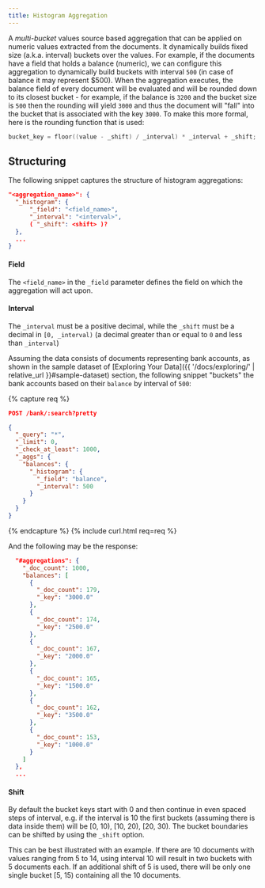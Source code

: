 ```yaml
---
title: Histogram Aggregation
---
```


A _multi-bucket_ values source based aggregation that can be applied on numeric
values extracted from the documents. It dynamically builds fixed size (a.k.a.
interval) buckets over the values. For example, if the documents have a field
that holds a balance (numeric), we can configure this aggregation to dynamically
build buckets with interval `500` (in case of balance it may represent $500).
When the aggregation executes, the balance field of every document will be
evaluated and will be rounded down to its closest bucket - for example, if the
balance is `3200` and the bucket size is `500` then the rounding will yield
`3000` and thus the document will "fall" into the bucket that is associated with
the key `3000`. To make this more formal, here is the rounding function that is
used:

```cpp
bucket_key = floor((value - _shift) / _interval) * _interval + _shift;
```


## Structuring

The following snippet captures the structure of histogram aggregations:

```json
"<aggregation_name>": {
  "_histogram": {
      "_field": "<field_name>",
      "_interval": "<interval>",
      ( "_shift": <shift> )?
  },
  ...
}
```

#### Field

The `<field_name>` in the `_field` parameter defines the field on which the
aggregation will act upon.

#### Interval

The `_interval` must be a positive decimal, while the `_shift` must be a decimal
in `[0, _interval)` (a decimal greater than or equal to `0` and less than
`_interval`)

Assuming the data consists of documents representing bank accounts, as shown in
the sample dataset of [Exploring Your Data]({{ '/docs/exploring/' | relative_url }}#sample-dataset)
section, the following snippet "buckets" the bank accounts based on their
`balance` by interval of `500`:

{% capture req %}

```json
POST /bank/:search?pretty

{
  "_query": "*",
  "_limit": 0,
  "_check_at_least": 1000,
  "_aggs": {
    "balances": {
      "_histogram": {
        "_field": "balance",
        "_interval": 500
      }
    }
  }
}
```
{% endcapture %}
{% include curl.html req=req %}

And the following may be the response:

```json
  "#aggregations": {
    "_doc_count": 1000,
    "balances": [
      {
        "_doc_count": 179,
        "_key": "3000.0"
      },
      {
        "_doc_count": 174,
        "_key": "2500.0"
      },
      {
        "_doc_count": 167,
        "_key": "2000.0"
      },
      {
        "_doc_count": 165,
        "_key": "1500.0"
      },
      {
        "_doc_count": 162,
        "_key": "3500.0"
      },
      {
        "_doc_count": 153,
        "_key": "1000.0"
      }
    ]
  },
  ...
```

#### Shift

By default the bucket keys start with 0 and then continue in even spaced steps
of interval, e.g. if the interval is 10 the first buckets (assuming there is
data inside them) will be [0, 10), [10, 20), [20, 30). The bucket boundaries
can be shifted by using the `_shift` option.

This can be best illustrated with an example. If there are 10 documents with
values ranging from 5 to 14, using interval 10 will result in two buckets with
5 documents each. If an additional shift of 5 is used, there will be only one
single bucket [5, 15) containing all the 10 documents.
